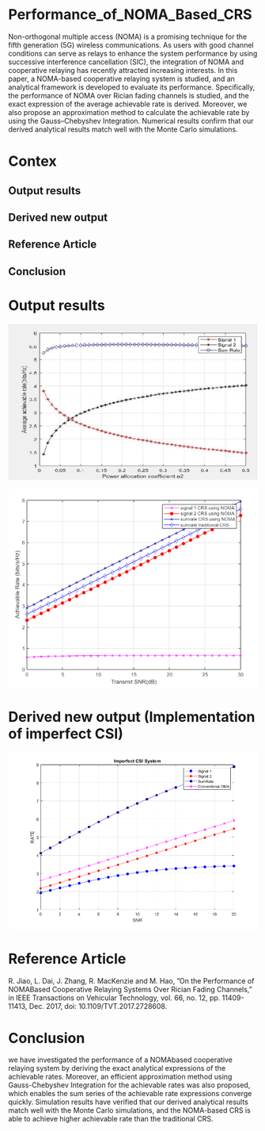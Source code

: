 # Performance_of_NOMA_Based_CRS

Non-orthogonal multiple access (NOMA) is a promising technique for the fifth generation (5G) wireless communications. As users with good channel conditions can serve as relays to enhance the system performance by using successive interference cancellation (SIC), the integration of NOMA and cooperative relaying has recently attracted increasing interests.
In this paper, a NOMA-based cooperative relaying system is studied, and an analytical framework is developed to evaluate its performance. Specifically, the performance of NOMA over Rician fading channels is studied, and the exact expression of the average achievable rate is derived. Moreover, we also propose an approximation method to calculate the achievable rate by using the Gauss–Chebyshev Integration. Numerical results confirm that our derived analytical results match well with the Monte Carlo
simulations.

# Contex
 ## Output results
 ## Derived new output
 ## Reference Article
 ## Conclusion


# Output results
![GitHub Logo](https://github.com/shivamlakhtariya/Performance_of_NOMA_Based_CRS/blob/main/Results/FIG2.JPG)


![GitHub Logo](https://github.com/shivamlakhtariya/Performance_of_NOMA_Based_CRS/blob/main/Results/FIG3.png)

# Derived new output (Implementation of imperfect CSI)
![GitHub Logo](https://github.com/shivamlakhtariya/Performance_of_NOMA_Based_CRS/blob/main/Results/FIG3_ImperfectCSI.png)

# Reference Article
R. Jiao, L. Dai, J. Zhang, R. MacKenzie and M. Hao, ”On the Performance of NOMABased Cooperative Relaying Systems Over Rician Fading Channels,” in IEEE Transactions on Vehicular
Technology, vol. 66, no. 12, pp. 11409-11413, Dec. 2017, doi: 10.1109/TVT.2017.2728608.

# Conclusion
 we have investigated the performance of a NOMAbased cooperative relaying system by deriving the exact analytical expressions of the achievable rates. Moreover, an efficient approximation method using Gauss-Chebyshev Integration for the achievable rates was also proposed, which enables the sum series of the achievable rate expressions converge quickly. Simulation results have verified that our derived analytical results match well with the Monte Carlo simulations, and the NOMA-based CRS is able to achieve higher achievable rate than the traditional CRS.

